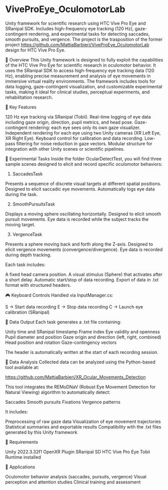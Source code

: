 # ViveProEye_OculomotorLab
Unity framework for scientific research using HTC Vive Pro Eye and SRanipal SDK. Includes high-frequency eye tracking (120 Hz), gaze-contingent rendering, and experimental tasks for detecting saccades, smooth pursuits, and vergence. The project is the trasposition of the former project https://github.com/MattiaBarbieri/ViveProEye_OculomotorLab design for HTC Vive Pro Eye. 


📍 Overview
This Unity framework is designed to fully exploit the capabilities of the HTC Vive Pro Eye for scientific research in oculomotor behavior. It uses the SRanipal SDK to access high-frequency eye tracking data (120 Hz), enabling precise measurement and analysis of eye movements in immersive virtual reality environments.
The framework includes tools for data logging, gaze-contingent visualization, and customizable experimental tasks, making it ideal for clinical studies, perceptual experiments, and rehabilitation research.

🧠 Key Features

120 Hz eye tracking via SRanipal (Tobii).
Real-time logging of eye data including gaze origin, direction, pupil metrics, and head pose.
Gaze-contingent rendering: each eye sees only its own gaze visualizer.
Independent rendering for each eye using two Unity cameras (XR Left Eye, XR Right Eye).
Keyboard control for calibration and data recording.
Low-pass filtering for noise reduction in gaze vectors.
Modular structure for integration with other Unity scenes or scientific pipelines.


🧪 Experimental Tasks
Inside the folder OcularDetectTest, you will find three sample scenes designed to elicit and record specific oculomotor behaviors:
1. SaccadesTask

Presents a sequence of discrete visual targets at different spatial positions.
Designed to elicit saccadic eye movements.
Automatically logs eye data during the task.

2. SmoothPursuitsTask
 
Displays a moving sphere oscillating horizontally.
Designed to elicit smooth pursuit movements.
Eye data is recorded while the subject tracks the moving target.

3. VergenceTask

Presents a sphere moving back and forth along the Z-axis.
Designed to elicit vergence movements (convergence/divergence).
Eye data is recorded during depth tracking.

Each task includes:

A fixed head camera position.
A visual stimulus (Sphere) that activates after a short delay.
Automatic start/stop of data recording.
Export of data in .txt format with structured headers.


🎮 Keyboard Controls
Handled via InputManager.cs:

S → Start data recording
E → Stop data recording
C → Launch eye calibration (SRanipal)


📁 Data Output
Each task generates a .txt file containing:

Unity time and SRanipal timestamp
Frame index
Eye validity and openness
Pupil diameter and position
Gaze origin and direction (left, right, combined)
Head position and rotation
Gaze-contingency vectors

The header is automatically written at the start of each recording session.

🧪 Data Analysis
Collected data can be analyzed using the Python-based tool available at:

https://github.com/MattiaBarbieri/XR_Ocular_Movements_Detection

This tool integrates the REMoDNaV (Robust Eye Movement Detection for Natural Viewing) algorithm to automatically detect:

Saccades
Smooth pursuits
Fixations
Vergence patterns

It includes:

Preprocessing of raw gaze data
Visualization of eye movement trajectories
Statistical summaries and exportable results
Compatibility with the .txt files generated by this Unity framework


🧰 Requirements

Unity 2022.3.32f1
OpenXR Plugin
SRanipal SD
HTC Vive Pro Eye
Tobii Runtime installed


🔬 Applications

Oculomotor behavior analysis (saccades, pursuits, vergence)
Visual perception and attention studies
Clinical training and assessment

